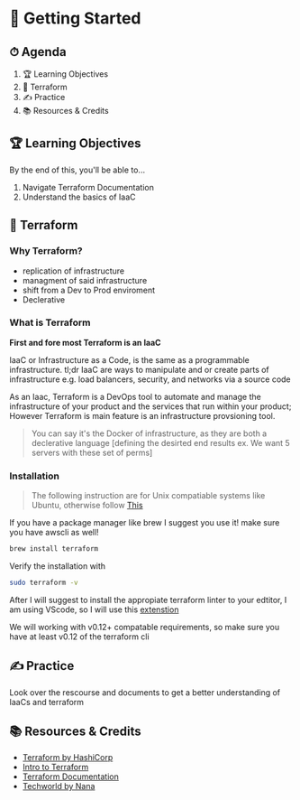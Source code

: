<!-- Lessons/01-Introduction -->
<!-- http://localhost:3000/#/Lessons/01-Introduction  -->
# 📜 Getting Started

## ⏱ Agenda

1. 🏆 Learning Objectives
1. 📖 Terraform
1. ✍️ Practice
1. 📚 Resources & Credits
 
## 🏆 Learning Objectives

By the end of this, you'll be able to...

1. Navigate Terraform Documentation
1. Understand the basics of IaaC

## 📖 Terraform

### Why Terraform?

* replication of infrastructure
* managment of said infrastructure
* shift from a Dev to Prod enviroment
* Declerative

### What is Terraform
**First and fore most Terraform is an IaaC**

IaaC or Infrastructure as a Code, is the same as a programmable infrastructure. tl;dr IaaC are ways to  manipulate and or create parts of infrastructure e.g. load balancers, security, and networks via a source code

As an Iaac, Terraform is a DevOps tool to automate and manage the infrastructure of your product and the services that run within your product; However Terraform is main feature is an infrastructure provsioning tool.

> You can say it's the Docker of infrastructure, as they are both a declerative language [defining the desirted end results ex. We want 5 servers with these set of perms]


### Installation
> The following instruction are for Unix compatiable systems like Ubuntu, otherwise follow [This](https://learn.hashicorp.com/tutorials/terraform/install-cli)

If you have a package manager like brew I suggest you use it! make sure you have awscli as well!

```bash
brew install terraform
```

Verify the installation with

```bash
sudo terraform -v
```

After I will suggest to install the appropiate terraform linter to your edtitor, I am using VScode, so I will use this [extenstion](https://marketplace.visualstudio.com/items?itemName=HashiCorp.terraform)

We will working with v0.12+ compatable requirements, so make sure you have at least v0.12 of the terraform cli

## ✍️ Practice

Look over the rescourse and documents to get a better understanding of IaaCs and terraform

## 📚 Resources & Credits

* [Terraform by HashiCorp](https://www.terraform.io/intro/index.html)
* [Intro to Terraform](https://learn.hashicorp.com/tutorials/terraform/infrastructure-as-code?in=terraform/aws-get-started)
* [Terraform Documentation](https://www.terraform.io/docs)
* [Techworld by Nana](https://www.youtube.com/watch?v=l5k1ai_GBDE&t=616s)
